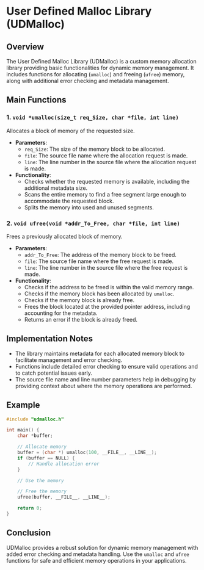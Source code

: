# User Defined Malloc Library (UDMalloc)

## Overview

The User Defined Malloc Library (UDMalloc) is a custom memory allocation library providing basic functionalities for dynamic memory management. It includes functions for allocating (`umalloc`) and freeing (`ufree`) memory, along with additional error checking and metadata management.

## Main Functions

### 1. `void *umalloc(size_t req_Size, char *file, int line)`
Allocates a block of memory of the requested size.

- **Parameters**:
  - `req_Size`: The size of the memory block to be allocated.
  - `file`: The source file name where the allocation request is made.
  - `line`: The line number in the source file where the allocation request is made.
- **Functionality**:
  - Checks whether the requested memory is available, including the additional metadata size.
  - Scans the entire memory to find a free segment large enough to accommodate the requested block.
  - Splits the memory into used and unused segments.

### 2. `void ufree(void *addr_To_Free, char *file, int line)`
Frees a previously allocated block of memory.

- **Parameters**:
  - `addr_To_Free`: The address of the memory block to be freed.
  - `file`: The source file name where the free request is made.
  - `line`: The line number in the source file where the free request is made.
- **Functionality**:
  - Checks if the address to be freed is within the valid memory range.
  - Checks if the memory block has been allocated by `umalloc`.
  - Checks if the memory block is already free.
  - Frees the block located at the provided pointer address, including accounting for the metadata.
  - Returns an error if the block is already freed.

## Implementation Notes

- The library maintains metadata for each allocated memory block to facilitate management and error checking.
- Functions include detailed error checking to ensure valid operations and to catch potential issues early.
- The source file name and line number parameters help in debugging by providing context about where the memory operations are performed.

## Example

```c
#include "udmalloc.h"

int main() {
    char *buffer;

    // Allocate memory
    buffer = (char *) umalloc(100, __FILE__, __LINE__);
    if (buffer == NULL) {
        // Handle allocation error
    }

    // Use the memory

    // Free the memory
    ufree(buffer, __FILE__, __LINE__);

    return 0;
}
```

## Conclusion

UDMalloc provides a robust solution for dynamic memory management with added error checking and metadata handling. Use the `umalloc` and `ufree` functions for safe and efficient memory operations in your applications.

